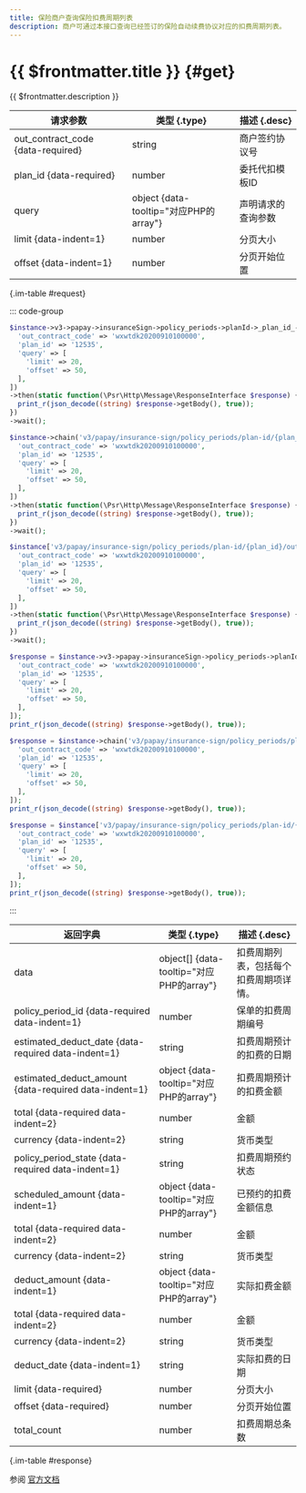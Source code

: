 ```yaml
---
title: 保险商户查询保险扣费周期列表
description: 商户可通过本接口查询已经签订的保险自动续费协议对应的扣费周期列表。
---
```


# {{ $frontmatter.title }} {#get}

{{ $frontmatter.description }}

| 请求参数 | 类型 {.type} | 描述 {.desc}
| --- | --- | ---
| out_contract_code {data-required} | string | 商户签约协议号
| plan_id {data-required} | number | 委托代扣模板ID
| query | object {data-tooltip="对应PHP的array"} | 声明请求的查询参数
| limit {data-indent=1} | number | 分页大小
| offset {data-indent=1} | number | 分页开始位置

{.im-table #request}

::: code-group

```php [异步纯链式]
$instance->v3->papay->insuranceSign->policy_periods->planId->_plan_id_->outContractCode->_out_contract_code_->getAsync([
  'out_contract_code' => 'wxwtdk20200910100000',
  'plan_id' => '12535',
  'query' => [
    'limit' => 20,
    'offset' => 50,
  ],
])
->then(static function(\Psr\Http\Message\ResponseInterface $response) {
  print_r(json_decode((string) $response->getBody(), true));
})
->wait();
```

```php [异步声明式]
$instance->chain('v3/papay/insurance-sign/policy_periods/plan-id/{plan_id}/out-contract-code/{out_contract_code}')->getAsync([
  'out_contract_code' => 'wxwtdk20200910100000',
  'plan_id' => '12535',
  'query' => [
    'limit' => 20,
    'offset' => 50,
  ],
])
->then(static function(\Psr\Http\Message\ResponseInterface $response) {
  print_r(json_decode((string) $response->getBody(), true));
})
->wait();
```

```php [异步属性式]
$instance['v3/papay/insurance-sign/policy_periods/plan-id/{plan_id}/out-contract-code/{out_contract_code}']->getAsync([
  'out_contract_code' => 'wxwtdk20200910100000',
  'plan_id' => '12535',
  'query' => [
    'limit' => 20,
    'offset' => 50,
  ],
])
->then(static function(\Psr\Http\Message\ResponseInterface $response) {
  print_r(json_decode((string) $response->getBody(), true));
})
->wait();
```

```php [同步纯链式]
$response = $instance->v3->papay->insuranceSign->policy_periods->planId->_plan_id_->outContractCode->_out_contract_code_->get([
  'out_contract_code' => 'wxwtdk20200910100000',
  'plan_id' => '12535',
  'query' => [
    'limit' => 20,
    'offset' => 50,
  ],
]);
print_r(json_decode((string) $response->getBody(), true));
```

```php [同步声明式]
$response = $instance->chain('v3/papay/insurance-sign/policy_periods/plan-id/{plan_id}/out-contract-code/{out_contract_code}')->get([
  'out_contract_code' => 'wxwtdk20200910100000',
  'plan_id' => '12535',
  'query' => [
    'limit' => 20,
    'offset' => 50,
  ],
]);
print_r(json_decode((string) $response->getBody(), true));
```

```php [同步属性式]
$response = $instance['v3/papay/insurance-sign/policy_periods/plan-id/{plan_id}/out-contract-code/{out_contract_code}']->get([
  'out_contract_code' => 'wxwtdk20200910100000',
  'plan_id' => '12535',
  'query' => [
    'limit' => 20,
    'offset' => 50,
  ],
]);
print_r(json_decode((string) $response->getBody(), true));
```

:::

| 返回字典 | 类型 {.type} | 描述 {.desc}
| --- | --- | ---
| data | object[] {data-tooltip="对应PHP的array"} | 扣费周期列表，包括每个扣费周期项详情。
| policy_period_id {data-required data-indent=1} | number | 保单的扣费周期编号
| estimated_deduct_date {data-required data-indent=1} | string | 扣费周期预计的扣费的日期
| estimated_deduct_amount {data-required data-indent=1} | object {data-tooltip="对应PHP的array"} | 扣费周期预计的扣费金额
| total {data-required data-indent=2} | number | 金额
| currency {data-indent=2} | string | 货币类型
| policy_period_state {data-required data-indent=1} | string | 扣费周期预约状态
| scheduled_amount {data-indent=1} | object {data-tooltip="对应PHP的array"} | 已预约的扣费金额信息
| total {data-required data-indent=2} | number | 金额
| currency {data-indent=2} | string | 货币类型
| deduct_amount {data-indent=1} | object {data-tooltip="对应PHP的array"} | 实际扣费金额
| total {data-required data-indent=2} | number | 金额
| currency {data-indent=2} | string | 货币类型
| deduct_date {data-indent=1} | string | 实际扣费的日期
| limit {data-required}| number | 分页大小
| offset {data-required}| number | 分页开始位置
| total_count | number | 扣费周期总条数

{.im-table #response}

参阅 [官方文档](https://pay.weixin.qq.com/docs/merchant/apis/insurance-entrusted-payment/insurance/query-policy-periods-by-code.html)
